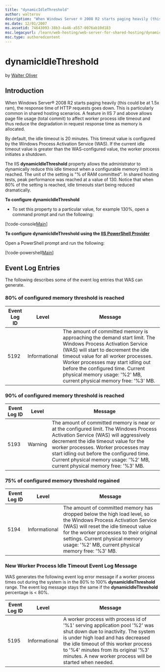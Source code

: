 ```yaml
---
title: "dynamicIdleThreshold"
author: walterov
description: "When Windows Server ® 2008 R2 starts paging heavily (this could be at 1.5x ram), the response time of HTTP requests goes down. This is particularly common in..."
ms.date: 12/01/2007
ms.assetid: 74643093-38b3-4a46-a557-0076ab10d183
msc.legacyurl: /learn/web-hosting/web-server-for-shared-hosting/dynamicidlethreshold
msc.type: authoredcontent
---
```

# dynamicIdleThreshold

by [Walter Oliver](https://github.com/walterov)

## Introduction

When Windows Server® 2008 R2 starts paging heavily (this could be at 1.5x ram), the response time of HTTP requests goes down. This is particularly common in shared hosting scenarios. A feature in IIS 7 and above allows page file usage (total commit) to affect worker process idle timeout and thus reduce the degradation in request response time as memory is allocated.

By default, the idle timeout is 20 minutes. This timeout value is configured by the Windows Process Activation Service (WAS). If the current idle timeout value is greater than the WAS-configured value, the worker process initiates a shutdown.

The IIS **dynamicIdleThreshold** property allows the administrator to dynamically reduce this idle timeout when a configurable memory limit is reached. The unit of the setting is "% of RAM committed". In shared hosting tests, peak performance was reached at a value of 130. Notice that when 80% of the setting is reached, idle timeouts start being reduced dramatically.

**To configure dynamicIdleThreshold**

- To set this property to a particular value, for example 130%, open a command prompt and run the following:

[!code-console[Main](dynamicidlethreshold/samples/sample1.cmd)]

**To configure dynamicIdleThreshold using the [IIS PowerShell Provider](../../manage/powershell/installing-the-iis-powershell-snap-in.md)**

Open a PowerShell prompt and run the following:

[!code-powershell[Main](dynamicidlethreshold/samples/sample2.ps1)]

## Event Log Entries

The following describes some of the event log entries that WAS can generate.

### 80% of configured memory threshold is reached

| **Event Log ID** | **Level** | **Message** |
| --- | --- | --- |
| 5192 | Informational | The amount of committed memory is approaching the demand start limit. The Windows Process Activation Service (WAS) will start to decrement the idle timeout value for all worker processes. Worker processes may start idling out before the configured time. Current physical memory usage: '%2' MB, current physical memory free: '%3' MB. |

### 90% of configured memory threshold is reached

| **Event Log ID** | **Level** | **Message** |
| --- | --- | --- |
| 5193 | Warning | The amount of committed memory is near or at the configured limit. The Windows Process Activation Service (WAS) will aggressively decrement the idle timeout value for the worker processes. Worker processes may start idling out before the configured time. Current physical memory usage: '%2' MB, current physical memory free: '%3' MB. |

### 75% of configured memory threshold regained

| **Event Log ID** | **Level** | **Message** |
| --- | --- | --- |
| 5194 | Informational | The amount of committed memory has dropped below the high load level, so the Windows Process Activation Service (WAS) will reset the idle timeout value for the worker processes to their original settings. Current physical memory usage: '%2' MB, current physical memory free: '%3' MB. |

### New Worker Process Idle Timeout Event Log Message

WAS generates the following event log error message if a worker process times out during the system is in the 80% to 100% **dynamicIdleThreshold** range.  The event log message stays the same if the **dynamicIdleThreshold** percentage is &lt; 80%.

| **Event Log ID** | **Level** | **Message** |
| --- | --- | --- |
| 5195 | Informational | A worker process with process id of '%1' serving application pool '%2' was shut down due to inactivity. The system is under high load and has decreased the idle timeout of this worker process to '%4' minutes from its original '%3' minutes. A new worker process will be started when needed. |
